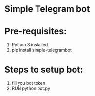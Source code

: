# Simple Telegram bot
# Pre-requisites:
1. Python 3 installed
2. pip install simple-telegrambot
# Steps to setup bot:
1. fill you bot token
2. RUN python bot.py
